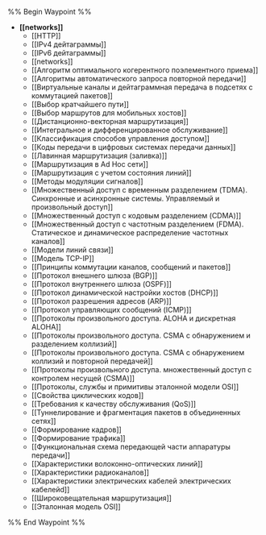 %% Begin Waypoint %%
- **[[networks]]**
	- [[HTTP]]
	- [[IPv4 дейтаграммы]]
	- [[IPv6 дейтаграммы]]
	- [[networks]]
	- [[Алгоритм оптимального когерентного поэлементного приема]]
	- [[Алгоритмы автоматического запроса повторной передачи]]
	- [[Виртуальные каналы и дейтаграммная передача в подсетях с коммутацией пакетов]]
	- [[Выбор кратчайшего пути]]
	- [[Выбор маршрутов для мобильных хостов]]
	- [[Дистанционно-векторная маршрутизация]]
	- [[Интегральное и дифференцированное обслуживание]]
	- [[Классификация способов управления доступом]]
	- [[Коды передачи в цифровых системах передачи данных]]
	- [[Лавинная маршрутизация (заливка)]]
	- [[Маршрутизация в Ad Hoc сети]]
	- [[Маршрутизация с учетом состояния линий]]
	- [[Методы модуляции сигналов]]
	- [[Множественный доступ с временным разделением (TDMA). Синхронные и асинхронные системы. Управляемый и произвольный доступ]]
	- [[Множественный доступ с кодовым разделением (CDMA)]]
	- [[Множественный доступ с частотным разделением (FDMA). Статическое и динамическое распределение частотных каналов]]
	- [[Модели линий связи]]
	- [[Модель TCP-IP]]
	- [[Принципы коммутации каналов, сообщений и пакетов]]
	- [[Протокол внешнего шлюза (BGP)]]
	- [[Протокол внутреннего шлюза (OSPF)]]
	- [[Протокол динамической настройки хостов (DHCP)]]
	- [[Протокол разрешения адресов (ARP)]]
	- [[Протокол управляющих сообщений (ICMP)]]
	- [[Протоколы произвольного доступа. ALOHA и дискретная ALOHA]]
	- [[Протоколы произвольного доступа. CSMA с обнаружением и разделением коллизий]]
	- [[Протоколы произвольного доступа. CSMA с обнаружением коллизий и повторной передачей]]
	- [[Протоколы произвольного доступа. множественный доступ с контролем несущей (CSMA)]]
	- [[Протоколы, службы и примитивы эталонной модели  OSI]]
	- [[Свойства циклических кодов]]
	- [[Требования к качеству обслуживания (QoS)]]
	- [[Туннелирование и фрагментация пакетов в объединенных сетях]]
	- [[Формирование кадров]]
	- [[Формирование трафика]]
	- [[Функциональная схема передающей части аппаратуры передачи]]
	- [[Характеристики волоконно-оптических линий]]
	- [[Характеристики радиоканалов]]
	- [[Характеристики электрических кабелей электрических кабелейd]]
	- [[Широковещательная маршрутизация]]
	- [[Эталонная модель OSI]]

%% End Waypoint %%